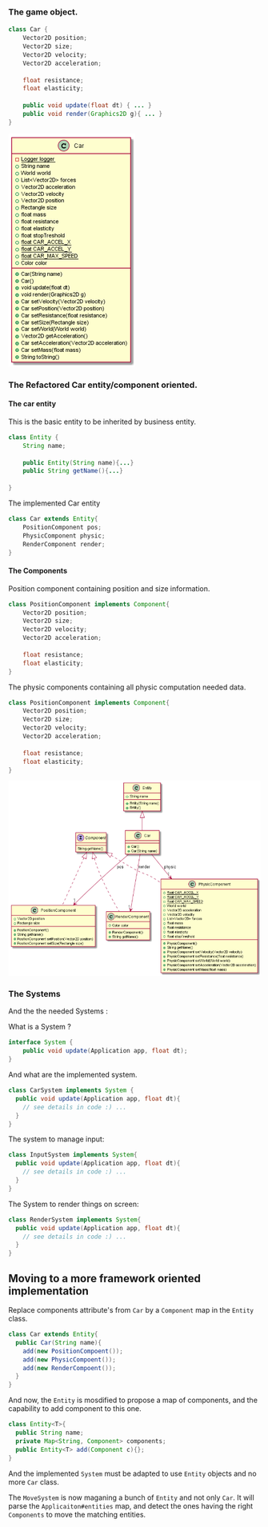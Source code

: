 ### The game object.

```Java
class Car {
    Vector2D position;
    Vector2D size;
    Vector2D velocity;
    Vector2D acceleration;

    float resistance;
    float elasticity;

    public void update(float dt) { ... }
    public void render(Graphics2D g){ ... }
}
```

![illustrations/car-class-diagram.png](illustrations/car-class-diagram.png "Car UML class diagram")

### The Refactored Car entity/component oriented.

#### The car entity

This is the basic entity to be inherited by business entity.

```Java
class Entity {
    String name;

    public Entity(String name){...}
    public String getName(){...}

}
```

The implemented Car entity

```Java
class Car extends Entity{
    PositionComponent pos;
    PhysicComponent physic;
    RenderComponent render;
}
```

#### The Components

Position component containing position and size information.

```Java
class PositionComponent implements Component{
    Vector2D position;
    Vector2D size;
    Vector2D velocity;
    Vector2D acceleration;

    float resistance;
    float elasticity;
}
```

The physic components containing all physic computation needed data.

```Java
class PositionComponent implements Component{
    Vector2D position;
    Vector2D size;
    Vector2D velocity;
    Vector2D acceleration;

    float resistance;
    float elasticity;
}
```

![illustrations/car-entity-components-class-diagram.png](illustrations/car-entity-components-class-diagram.png "Car UML class diagram")

### The Systems

And the the needed Systems :

What is a System ?

```Java
interface System {
    public void update(Application app, float dt);
}
```

And what are the implemented system.

```Java
class CarSystem implements System {
  public void update(Application app, float dt){
    // see details in code :) ...
  }
}
```

The system to manage input:

```Java
class InputSystem implements System{
  public void update(Application app, float dt){
    // see details in code :) ...
  }
}
```

The System to render things on screen:

```Java
class RenderSystem implements System{
  public void update(Application app, float dt){
    // see details in code :) ...
  }
}
```

## Moving to a more framework oriented implementation

Replace components attribute's from `Car` by a `Component` map in the `Entity` class.

```java
class Car extends Entity{
  public Car(String name){
    add(new PositionCompoent());
    add(new PhysicCompoent());
    add(new RenderCompoent());
  }
}
```

And now, the `Entity` is mosdified to propose a map of components, and the capability to add component to this one.

```java
class Entity<T>{
  public String name;
  private Map<String, Component> components;
  public Entity<T> add(Component c){};
}
```

And the implemented `System` must be adapted to use `Entity` objects and no more `Car` class.

The `MoveSystem` is now maganing a bunch of `Entity` and not only `Car`. It will parse the `Applicaiton#entities` map, and detect the ones having the right `Components` to move the matching entities.
